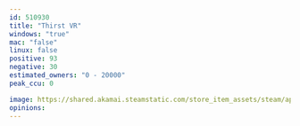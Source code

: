 ```yaml
---
id: 510930
title: "Thirst VR"
windows: "true"
mac: "false"
linux: false
positive: 93
negative: 30
estimated_owners: "0 - 20000"
peak_ccu: 0

image: https://shared.akamai.steamstatic.com/store_item_assets/steam/apps/510930/header.jpg?t=1522781246
opinions:
---
```

